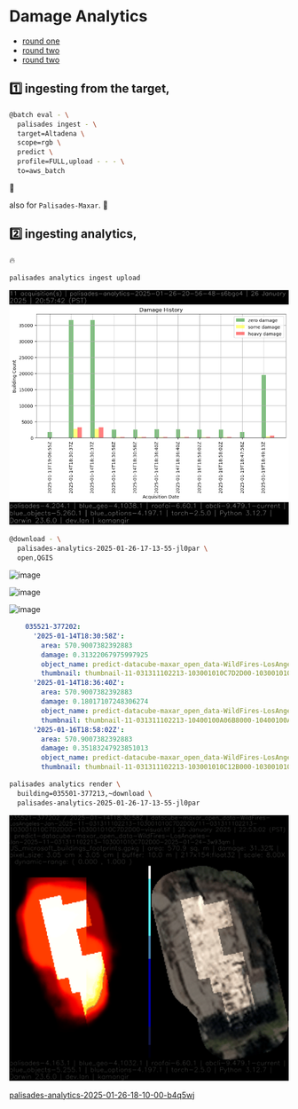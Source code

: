 # Damage Analytics

- [round one](./damage-analytics-round-one.md)
- [round two](./damage-analytics-round-two.md)
- [round two](./damage-analytics-round-three.md)

## 1️⃣ ingesting from the target,

```bash
@batch eval - \
  palisades ingest - \
  target=Altadena \
  scope=rgb \
  predict \
  profile=FULL,upload - - - \
  to=aws_batch
```

🎰

also for `Palisades-Maxar`. 🚧

## 2️⃣  ingesting analytics,

🔥

```bash
palisades analytics ingest upload
```

![image](https://github.com/kamangir/assets/blob/main/palisades/palisades-analytics-2025-01-26-20-56-48-s6bgo4/damage-history.png?raw=true)


```bash
@download - \
  palisades-analytics-2025-01-26-17-13-55-jl0par \
  open,QGIS
```

![image](https://github.com/kamangir/assets/blob/main/palisades/palisades-analytics-2025-01-26-20-56-48-s6bgo4/QGIS.png?raw=true)

![image](https://github.com/kamangir/assets/blob/main/palisades/palisades-analytics-2025-01-26-20-56-48-s6bgo4/QGIS-2.png?raw=true)

![image](https://github.com/kamangir/assets/blob/main/palisades/palisades-analytics-2025-01-26-17-13-55-jl0par/QGIS.png?raw=true)


```yaml
    035521-377202:
      '2025-01-14T18:30:58Z':
        area: 570.9007382392883
        damage: 0.31322067975997925
        object_name: predict-datacube-maxar_open_data-WildFires-LosAngeles-Jan-2025-11-031311102213-103001010C7D2D00-2025-01-24-3w93qm
        thumbnail: thumbnail-11-031311102213-103001010C7D2D00-103001010C7D2D00-visual-prediction-000690.png
      '2025-01-14T18:36:40Z':
        area: 570.9007382392883
        damage: 0.18017107248306274
        object_name: predict-datacube-maxar_open_data-WildFires-LosAngeles-Jan-2025-11-031311102213-10400100A06B8000-2025-01-24-kj6wsu
        thumbnail: thumbnail-11-031311102213-10400100A06B8000-10400100A06B8000-visual-prediction-000690.png
      '2025-01-16T18:58:02Z':
        area: 570.9007382392883
        damage: 0.35183247923851013
        object_name: predict-datacube-maxar_open_data-WildFires-LosAngeles-Jan-2025-11-031311102213-103001010C12B000-2025-01-24-511jt9
        thumbnail: thumbnail-11-031311102213-103001010C12B000-103001010C12B000-visual-prediction-000690.png
```

```bash
palisades analytics render \
  building=035501-377213,~download \
  palisades-analytics-2025-01-26-17-13-55-jl0par
```

![image](https://github.com/kamangir/assets/blob/main/palisades/palisades-analytics-2025-01-26-17-13-55-jl0par/thumbnail-035521-377202-palisades-analytics-2025-01-26-17-13-55-jl0par.gif?raw=true)


[palisades-analytics-2025-01-26-18-10-00-b4q5wj](https://kamangir-public.s3.ca-central-1.amazonaws.com/palisades-analytics-2025-01-26-18-10-00-b4q5wj.tar.gz)
